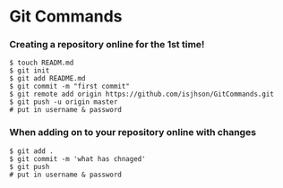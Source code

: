 # Git Commands

### Creating a repository online for the <b>1st time</b>!
```
$ touch READM.md
$ git init
$ git add README.md
$ git commit -m "first commit"
$ git remote add origin https://github.com/isjhson/GitCommands.git
$ git push -u origin master
# put in username & password
```

### When adding on to your repository online with changes
```
$ git add .
$ git commit -m 'what has chnaged'
$ git push
# put in username & password
```
